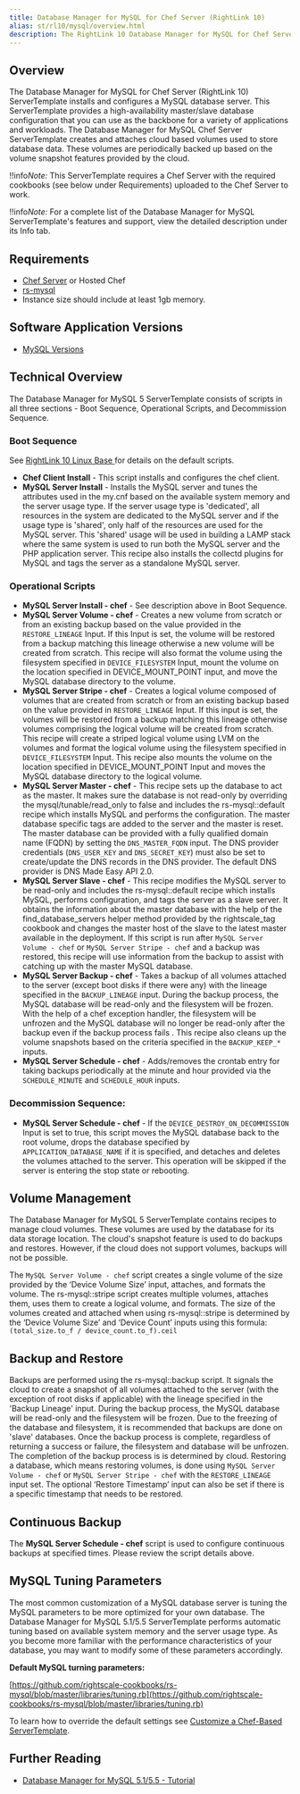 ```yaml
---
title: Database Manager for MySQL for Chef Server (RightLink 10)
alias: st/rl10/mysql/overview.html
description: The RightLink 10 Database Manager for MySQL for Chef Server ServerTemplate installs and configures a MySQL database server.
---
```


## Overview

The Database Manager for MySQL for Chef Server (RightLink 10) ServerTemplate installs and configures a MySQL database server. This ServerTemplate provides a high-availability master/slave database configuration that you can use as the backbone for a variety of applications and workloads.
The Database Manager for MySQL Chef Server ServerTemplate creates and attaches cloud based volumes used to store database data. These volumes are periodically backed up based on the volume snapshot features provided by the cloud.

!!info*Note:* This ServerTemplate requires a Chef Server with the required cookbooks (see below under Requirements) uploaded to the Chef Server to work.

!!info*Note:* For a complete list of the Database Manager for MySQL ServerTemplate's features and support, view the detailed description under its Info tab.

## Requirements
* [Chef Server](/st/rl10/chef-server/index.html) or Hosted Chef
* [rs-mysql](https://github.com/rightscale-cookbooks/rs-mysql/blob/v2.0.2/metadata.rb#L13-#L28)
* Instance size should include at least 1gb memory.  

## Software Application Versions

* [MySQL Versions](https://github.com/rightscale-cookbooks/rs-mysql/blob/v2.0.2/README.md#requirements)

## Technical Overview

The Database Manager for MySQL 5 ServerTemplate consists of scripts in all three sections - Boot Sequence, Operational Scripts, and Decommission Sequence.

### Boot Sequence
See [RightLink 10 Linux Base ](/st/rl10/base_linux/overview.html) for details on the default scripts.
* **Chef Client Install** - This script installs and configures the chef client.  
* **MySQL Server Install** -  Installs the MySQL server and tunes the attributes used in the my.cnf based on the available system memory and the server usage type. If the server usage type is 'dedicated', all resources in the system are dedicated to the MySQL server and if the usage type is 'shared', only half of the resources are used for the MySQL server. This 'shared' usage will be used in building a LAMP stack where the same system is used to run both the MySQL server and the PHP application server. This recipe also installs the collectd plugins for MySQL and tags the server as a standalone MySQL server.

### Operational Scripts

* **MySQL Server Install - chef** - See description above in Boot Sequence.
* **MySQL Server Volume - chef** - Creates a new volume from scratch or from an existing backup based on the value provided in the `RESTORE_LINEAGE` Input. If this Input is set, the volume will be restored from a backup matching this lineage otherwise a new volume will be created from scratch. This recipe will also format the volume using the filesystem specified in `DEVICE_FILESYSTEM` Input, mount the volume on the location specified in DEVICE_MOUNT_POINT input, and move the MySQL database directory to the volume.
* **MySQL Server Stripe - chef** - Creates a logical volume composed of volumes that are created from scratch or from an existing backup based on the value provided in `RESTORE_LINEAGE` Input. If this input is set, the volumes will be restored from a backup matching this lineage otherwise volumes comprising the logical volume will be created from scratch. This recipe will create a striped logical volume using LVM on the volumes and format the logical volume using the filesystem specified in `DEVICE_FILESYSTEM` Input. This recipe also mounts the volume on the location specified in DEVICE_MOUNT_POINT Input and moves the MySQL database directory to the logical volume.
* **MySQL Server Master - chef** - This recipe sets up the database to act as the master. It makes sure the database is not read-only by overriding the mysql/tunable/read_only to false and includes the rs-mysql::default recipe which installs MySQL and performs the configuration. The master database specific tags are added to the server and the master is reset.  The master database can be provided with a fully qualified domain name (FQDN) by setting the `DNS_MASTER_FQDN` input. The DNS provider credentials (`DNS_USER_KEY` and `DNS_SECRET_KEY`) must also be set to create/update the DNS records in the DNS provider.  The default DNS provider is DNS Made Easy API 2.0.  
* **MySQL Server Slave - chef** - This recipe modifies the MySQL server to be read-only and includes the rs-mysql::default recipe which installs MySQL, performs configuration, and tags the server as a slave server. It obtains the information about the master database with the help of the find_database_servers helper method provided by the rightscale_tag cookbook and changes the master host of the slave to the latest master available in the deployment. If this script is run after `MySQL Server Volume - chef` or `MySQL Server Stripe - chef` and a backup was restored, this recipe will use information from the backup to assist with catching up with the master MySQL database.
* **MySQL Server Backup - chef** - Takes a backup of all volumes attached to the server (except boot disks if there were any) with the lineage specified in the `BACKUP_LINEAGE` input. During the backup process, the MySQL database will be read-only and the filesystem will be frozen. With the help of a chef exception handler, the filesystem will be unfrozen and the MySQL database will no longer be read-only after the backup even if the backup process fails . This recipe also cleans up the volume snapshots based on the criteria specified in the `BACKUP_KEEP_*` inputs.
* **MySQL Server Schedule - chef** - Adds/removes the crontab entry for taking backups periodically at the minute and hour provided via the `SCHEDULE_MINUTE` and `SCHEDULE_HOUR` inputs.

### Decommission Sequence:

* **MySQL Server Schedule - chef** - If the `DEVICE_DESTROY_ON_DECOMMISSION` Input is set to true, this script moves the MySQL database back to the root volume, drops the database specified by `APPLICATION_DATABASE_NAME` if it is specified, and detaches and deletes the volumes attached to the server. This operation will be skipped if the server is entering the stop state or rebooting.

## Volume Management

The Database Manager for MySQL 5 ServerTemplate contains recipes to manage cloud volumes. These volumes are used by the database for its data storage location. The cloud's snapshot feature is used to do backups and restores. However, if the cloud does not support volumes, backups will not be possible.

The `MySQL Server Volume - chef` script creates a single volume of the size provided by the ‘Device Volume Size’ input, attaches, and formats the volume. The rs-mysql::stripe script creates multiple volumes, attaches them, uses them to create a logical volume, and formats.
The size of the volumes created and attached when using rs-mysql::stripe is determined by the ‘Device Volume Size’ and ‘Device Count’ inputs using this formula: `(total_size.to_f / device_count.to_f).ceil`

## Backup and Restore

Backups are performed using the rs-mysql::backup script.  It signals the cloud to create a snapshot of all volumes attached to the server (with the exception of root disks if applicable) with the lineage specified in the 'Backup Lineage' input. During the backup process, the MySQL database will be read-only and the filesystem will be frozen. Due to the freezing of the database and filesystem, it is recommended that backups are done on 'slave' databases. Once the backup process is complete, regardless of returning a success or failure, the filesystem and database will be unfrozen. The completion of the backup process is is determined by cloud.
Restoring a database, which means restoring volumes, is done using `MySQL Server Volume - chef` or `MySQL Server Stripe - chef` with the `RESTORE_LINEAGE` input set. The optional ‘Restore Timestamp’ input can also be set if there is a specific timestamp that needs to be restored.

## Continuous Backup

The **MySQL Server Schedule - chef** script is used to configure continuous backups at specified times.  Please review the script details above.

## MySQL Tuning Parameters

The most common customization of a MySQL database server is tuning the MySQL parameters to be more optimized for your own database. The Database Manager for MySQL 5.1/5.5 ServerTemplate performs automatic tuning based on available system memory and the server usage type. As you become more familiar with the performance characteristics of your database, you may want to modify some of these parameters accordingly.

**Default MySQL turning parameters:**

[https://github.com/rightscale-cookbooks/rs-mysql/blob/master/libraries/tuning.rb](https://github.com/rightscale-cookbooks/rs-mysql/blob/master/libraries/tuning.rb)

To learn how to override the default settings see [Customize a Chef-Based ServerTemplate](http://support.rightscale.com/12-Guides/Chef_Cookbooks_Developer_Guide/04-Developer/ServerTemplate_Development/02-Customize_a_Chef-based_ServerTemplate/index.html).

## Further Reading

* [Database Manager for MySQL 5.1/5.5 - Tutorial](/st/rl10/mysql/tutorial.html)
